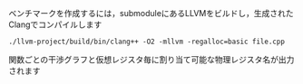 ベンチマークを作成するには，submoduleにあるLLVMをビルドし，生成されたClangでコンパイルします

`./llvm-project/build/bin/clang++ -O2 -mllvm -regalloc=basic file.cpp`

関数ごとの干渉グラフと仮想レジスタ毎に割り当て可能な物理レジスタ名が出力されます
